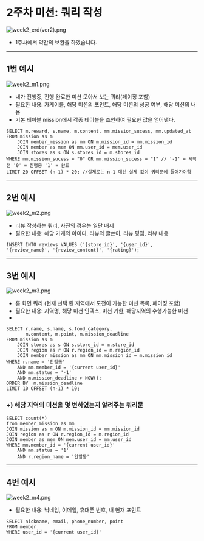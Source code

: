 # 2주차 미션: 쿼리 작성
![week2_erd(ver2).png](image%2Fweek2_erd%28ver2%29.png)
- 1주차에서 약간의 보완을 하였습니다. 

---

## 1번 예시
![week2_m1.png](image%2Fweek2_m1.png)

- 내가 진행중, 진행 완료한 미션 모아서 보는 쿼리(페이징 포함)
- 필요한 내용: 가게이름, 해당 미션의 포인트, 해당 미션의 성공 여부, 해당 미션의 내용
- 기본 테이블 mission에서 각종 테이블을 조인하여 필요한 값을 얻어낸다.

```mysql
SELECT m.reward, s.name, m.content, mm.mission_sucess, mm.updated_at
FROM mission as m
    JOIN member_mission as mm ON m.mission_id = mm.mission_id
    JOIN member as mem ON mm.user_id = mem.user_id
    JOIN stores as s ON s.stores_id = m.stores_id
WHERE mm.mission_sucess = "0" OR mm.mission_sucess = "1" // '-1' = 시작전 '0' = 진행중 '1' = 완료
LIMIT 20 OFFSET (n-1) * 20; //실제로는 n-1 대신 실제 값이 쿼리문에 들어가야함
```

---

## 2번 예시
![week2_m2.png](image%2Fweek2_m2.png)
- 리뷰 작성하는 쿼리, 사진의 경우는 일단 배제
- 필요한 내용: 해당 가게의 아이디, 리뷰의 글쓴이, 리뷰 평점, 리뷰 내용

```mysql
INSERT INTO reviews VALUES ('{store_id}', '{user_id}', '{review_name}', '{review_content}', '{rating}');
```

---

## 3번 예시
![week2_m3.png](image%2Fweek2_m3.png)
- 홈 화면 쿼리 (현재 선택 된 지역에서 도전이 가능한 미션 목록, 페이징 포함)
- 필요한 내용: 지역명, 해당 미션 인덱스, 미션 기한, 해당지역의 수행가능한 미션
- 
```mysql
SELECT r.name, s.name, s.food_category, 
       m.content, m.point, m.mission_deadline
FROM mission as m
    JOIN stores as s ON s.store_id = m.store_id
    JOIN region as r ON r.region_id = m.region_id
    JOIN member_mission as mm ON mm.mission_id = m.mission_id
WHERE r.name = '안암동'
    AND mm.member_id = '{current user_id}'
    AND mm.status = '-1'
    AND m.mission_deadline > NOW();
ORDER BY  m.mission_deadline
LIMIT 10 OFFSET (n-1) * 10;
```

### +) 해당 지역의 미션을 몇 번하였는지 알려주는 쿼리문
```mysql
SELECT count(*)
from member_mission as mm
JOIN mission as m ON m.mission_id = mm.mission_id
JOIN region as r ON r.region_id = m.region_id
JOIN member as mem ON mem.user_id = mm.user_id
WHERE mm.member_id = '{current user_id}'
    AND mm.status = '1'
    AND r.region_name = '안암동'
```

---

## 4번 예시
![week2_m4.png](image%2Fweek2_m4.png)
- 필요한 내용: 닉네임, 이메일, 휴대폰 번호, 내 현재 포인트

```mysql
SELECT nickname, email, phone_number, point
FROM member
WHERE user_id = '{current user_id}'
```